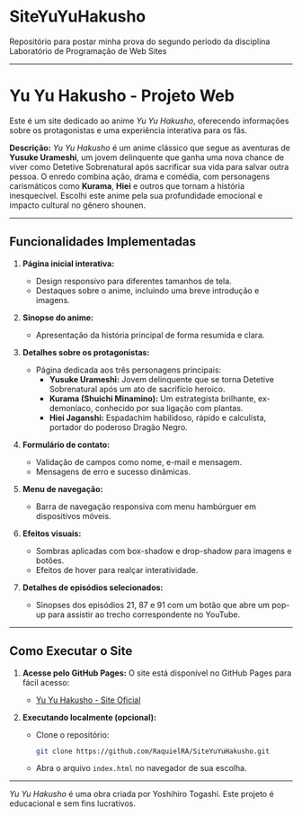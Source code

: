 # SiteYuYuHakusho
Repositório para postar minha prova do segundo período da disciplina Laboratório de Programação de Web Sites

---

# Yu Yu Hakusho - Projeto Web

Este é um site dedicado ao anime *Yu Yu Hakusho*, oferecendo informações sobre os protagonistas e uma experiência interativa para os fãs.

**Descrição:** *Yu Yu Hakusho* é um anime clássico que segue as aventuras de **Yusuke Urameshi**, um jovem delinquente que ganha uma nova chance de viver como Detetive Sobrenatural após sacrificar sua vida para salvar outra pessoa. O enredo combina ação, drama e comédia, com personagens carismáticos como **Kurama**, **Hiei** e outros que tornam a história inesquecível. Escolhi este anime pela sua profundidade emocional e impacto cultural no gênero shounen.

---

## Funcionalidades Implementadas

1. **Página inicial interativa:**
   - Design responsivo para diferentes tamanhos de tela.
   - Destaques sobre o anime, incluindo uma breve introdução e imagens.

2. **Sinopse do anime:**
   - Apresentação da história principal de forma resumida e clara.

3. **Detalhes sobre os protagonistas:**
   - Página dedicada aos três personagens principais:
     - **Yusuke Urameshi:** Jovem delinquente que se torna Detetive Sobrenatural após um ato de sacrifício heroico.
     - **Kurama (Shuichi Minamino):** Um estrategista brilhante, ex-demoníaco, conhecido por sua ligação com plantas.
     - **Hiei Jaganshi:** Espadachim habilidoso, rápido e calculista, portador do poderoso Dragão Negro.

4. **Formulário de contato:**
   - Validação de campos como nome, e-mail e mensagem.
   - Mensagens de erro e sucesso dinâmicas.

5. **Menu de navegação:**
   - Barra de navegação responsiva com menu hambúrguer em dispositivos móveis.

6. **Efeitos visuais:**
   - Sombras aplicadas com box-shadow e drop-shadow para imagens e botões.
   - Efeitos de hover para realçar interatividade.

7. **Detalhes de episódios selecionados:**
   - Sinopses dos episódios 21, 87 e 91 com um botão que abre um pop-up para assistir ao trecho correspondente no YouTube.

---

## Como Executar o Site

1. **Acesse pelo GitHub Pages:**
   O site está disponível no GitHub Pages para fácil acesso:
   - [Yu Yu Hakusho - Site Oficial](https://raquielra.github.io/SiteYuYuHakusho/)

2. **Executando localmente (opcional):**
   - Clone o repositório:
     ```bash
     git clone https://github.com/RaquielRA/SiteYuYuHakusho.git
     ```
   - Abra o arquivo `index.html` no navegador de sua escolha.

---

*Yu Yu Hakusho* é uma obra criada por Yoshihiro Togashi. Este projeto é educacional e sem fins lucrativos.
